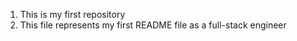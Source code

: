 1. This is my first repository
2. This file represents my first README file as a full-stack engineer

